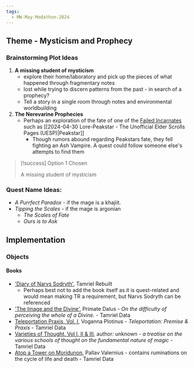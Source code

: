 ```yaml
---
tags:
  - MW-May-Modathon-2024
---
```

## Theme - Mysticism and Prophecy

### Brainstorming Plot Ideas
1. **A missing student of mysticism**
	- explore their home/laboratory and pick up the pieces of what happened through fragmentary notes
	- lost while trying to discern patterns from the past - in search of a prophecy?
	- Tell a story in a single room through notes and environmental worldbuilding
2. **The Nerevarine Prophecies**
	- Perhaps an exploration of the fate of one of the [Failed Incarnates](https://en.uesp.net/wiki/Lore:Failed_Incarnates) such as [[2024-04-30 Lore-Peakstar - The Unofficial Elder Scrolls Pages (UESP)|Peakstar]]
		- Though rumors abound regarding Peakstars fate, they fell fighting an Ash Vampire. A quest could follow someone else's attempts to find them

> [!success] Option 1 Chosen
> 
> A missing student of mysticism







### Quest Name Ideas:
- _A Purrfect Paradox_ - if the mage is a khajiit.
- _Tipping the Scales_ - if the mage is argonian
	- _The Scales of Fate_
	- _Ours is to Ask_

## Implementation

### Objects

#### Books
- ['Diary of Narvs Sodryth'](https://en.uesp.net/wiki/Tamriel_Rebuilt:Diary_of_Narvs_Sodryth), Tamriel Rebuilt
	- Perhaps best not to add the book itself as it is quest-related and would mean making TR a requirement, but Narvs Sodryth can be referenced
- ['The Image and the Divine'](https://en.uesp.net/wiki/Tamriel_Data:The_Image_and_the_Divine), Primate Dalus - _On the difficulty of perceiving the whole of a Divine._ - Tamriel Data
- [Teleportation Praxis, Vol. I](https://en.uesp.net/wiki/Tamriel_Data:Teleportation_Praxis,_Vol._I), Voganna Plotinus - _Teleportation: Premise & Praxis_ - Tamriel Data
- [Varieties of Thought, Vol I, II & III](https://en.uesp.net/wiki/Tamriel_Data:Varieties_of_Thought), author: unknown - _a treatise on the various schools of thought on the fundamental nature of magic_ - Tamriel Data
- [Atop a Tower on Moridunon](https://en.uesp.net/wiki/Tamriel_Data:Atop_a_Tower_on_Moridunon), Pallav Valernius - contains ruminations on the cycle of life and death - Tamriel Data